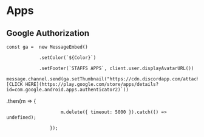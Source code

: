 # Apps
## Google Authorization
    const ga =  new MessageEmbed()

                .setColor(`${Color}`)

                .setFooter(`STAFFS APPS`, client.user.displayAvatarURL())

    message.channel.send(ga.setThumbnail("https://cdn.discordapp.com/attachments/823572003625369631/823572074403725372/f406d1746099b6a9c58fa964b8137d66.jpg").setDescription(`**DOWNLOAD:**[CLICK HERE](https://play.google.com/store/apps/details?id=com.google.android.apps.authenticator2)`))
.then(m => {

						m.delete({ timeout: 5000 }).catch(() => undefined);

					});
